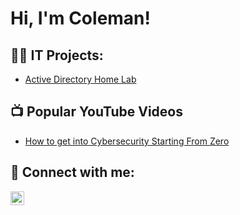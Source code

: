 <h1>Hi, I'm Coleman! 
<h2>👨‍💻 IT Projects:</h2>


  - [Active Directory Home Lab](https://github.com/colemangardiner/ActiveDirectoryLab.git)
 

<h2>📺 Popular YouTube Videos</h2>

- [How to get into Cybersecurity Starting From Zero](https://www.youtube.com/watch?v=a83ASGn_V_s)

<h2> 🤳 Connect with me:</h2>

[<img align="left" alt="JoshMadakor | LinkedIn" width="22px" src="https://cdn.jsdelivr.net/npm/simple-icons@v3/icons/linkedin.svg" />][linkedin]

[linkedin]: https://linkedin.com/in/colemangardiner

